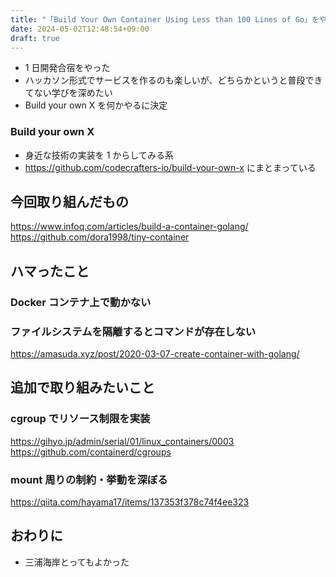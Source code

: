```yaml
---
title: "「Build Your Own Container Using Less than 100 Lines of Go」をやってみた"
date: 2024-05-02T12:48:54+09:00
draft: true
---
```


- 1 日開発合宿をやった
- ハッカソン形式でサービスを作るのも楽しいが、どちらかというと普段できてない学びを深めたい
- Build your own X を何かやるに決定

### Build your own X

- 身近な技術の実装を 1 からしてみる系
- https://github.com/codecrafters-io/build-your-own-x にまとまっている

## 今回取り組んだもの

https://www.infoq.com/articles/build-a-container-golang/
https://github.com/dora1998/tiny-container

## ハマったこと

### Docker コンテナ上で動かない

### ファイルシステムを隔離するとコマンドが存在しない

https://amasuda.xyz/post/2020-03-07-create-container-with-golang/

## 追加で取り組みたいこと

### cgroup でリソース制限を実装

https://gihyo.jp/admin/serial/01/linux_containers/0003
https://github.com/containerd/cgroups

### mount 周りの制約・挙動を深ぼる

https://qiita.com/hayama17/items/137353f378c74f4ee323

## おわりに

- 三浦海岸とってもよかった
